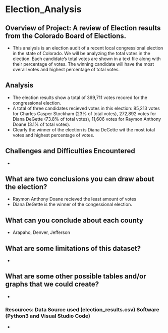 # Election_Analysis 

## Overview of Project: A review of Election results from the Colorado Board of Elections. 
- This analysis is an election audit of a recent local congressional election in the state of Colorado.  We will be analyzing the total votes in the election. Each candidate’s total votes are shown in a text file along with their percentage of votes. The winning candidate will have the most overall votes and highest percentage of total votes.

## Analysis
- The election results show a total of 369,711 votes recored for the congressional election.
- A total of three candidates recieved votes in this election: 85,213 votes for Charles Casper Stockham (23% of total votes), 272,892 votes for Diana DeGette (73.8% of total votes), 11,606 votes for Raymon Anthony Doane (3.1% of total votes). 
- Clearly the winner of the election is Diana DeGette wit the most total votes and highest percentage of votes.  

## Challenges and Difficulties Encountered
-

## What are two conclusions you can draw about the election?
- Raymon Anthony Doane recieved the least amount of votes
- Diana DeGette is the winner of the congessional election. 

## What can you conclude about each county
- Arapaho, Denver, Jefferson 

## What are some limitations of this dataset?
-
## What are some other possible tables and/or graphs that we could create?
-
### Resources: Data Source used (election_results.csv) Software (Python3 and Visual Studio Code)
-
